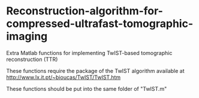 # Reconstruction-algorithm-for-compressed-ultrafast-tomographic-imaging
Extra Matlab functions for implementing TwIST-based tomographic reconstruction (TTR)

These functions require the package of the TwIST algorithm available at 
http://www.lx.it.pt/~bioucas/TwIST/TwIST.htm

These functions should be put into the same folder of "TwIST.m"
